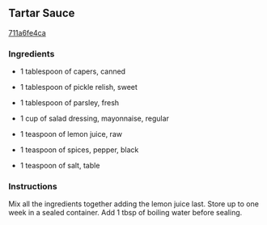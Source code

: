 ## Tartar Sauce

[711a6fe4ca](http://www.food.com/recipe/tartar-sauce-270496)

### Ingredients

 - 1 tablespoon of capers, canned

 - 1 tablespoon of pickle relish, sweet

 - 1 tablespoon of parsley, fresh

 - 1 cup of salad dressing, mayonnaise, regular

 - 1 teaspoon of lemon juice, raw

 - 1 teaspoon of spices, pepper, black

 - 1 teaspoon of salt, table

### Instructions

Mix all the ingredients together adding the lemon juice last. Store up to one week in a sealed container. Add 1 tbsp of boiling water before sealing.